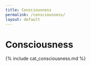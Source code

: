 ```yaml
---
title: Consciousness
permalink: /consciousness/
layout: default
---
```


# Consciousness

{% include cat_consciousness.md %}
